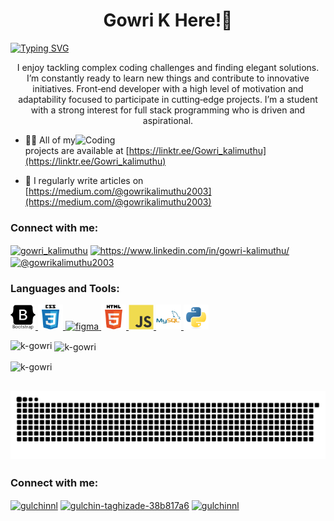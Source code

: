 <h1 align="center"> Gowri K Here!👋</h1>
<a href="https://git.io/typing-svg"><img src="https://readme-typing-svg.herokuapp.com?font=poppins&weight=900&size=25&pause=1000&color=BBA210&width=435&lines=I'm+Frontend+Developer" alt="Typing SVG" /></a>
<p align="center">I enjoy tackling complex coding challenges and finding elegant solutions. I’m constantly ready to learn new things and contribute to innovative initiatives. Front‐end developer with a high level of motivation and adaptability focused to participate in cutting‐edge projects. I’m a student with a strong interest for full stack programming who is driven and aspirational.</p>
<img align="right" alt="Coding" width="400" src="https://camo.githubusercontent.com/374987f773148e46b1851b9e3bc4bf71b182562dd002620ef3e4263cb3997130/68747470733a2f2f6d69726f2e6d656469756d2e636f6d2f6d61782f3837352f312a7164415731546a434e353768316c6275757a766368672e676966">



- 👨‍💻 All of my projects are available at [https://linktr.ee/Gowri_kalimuthu](https://linktr.ee/Gowri_kalimuthu)

- 📝 I regularly write articles on [https://medium.com/@gowrikalimuthu2003](https://medium.com/@gowrikalimuthu2003)

<h3 align="left">Connect with me:</h3>
<p align="left">
<a href="https://twitter.com/gowri_kalimuthu" target="blank"><img align="center" src="https://raw.githubusercontent.com/rahuldkjain/github-profile-readme-generator/master/src/images/icons/Social/twitter.svg" alt="gowri_kalimuthu" height="30" width="40" /></a>
<a href="https://linkedin.com/in/https://www.linkedin.com/in/gowri-kalimuthu/" target="blank"><img align="center" src="https://raw.githubusercontent.com/rahuldkjain/github-profile-readme-generator/master/src/images/icons/Social/linked-in-alt.svg" alt="https://www.linkedin.com/in/gowri-kalimuthu/" height="30" width="40" /></a>
<a href="https://medium.com/@gowrikalimuthu2003" target="blank"><img align="center" src="https://raw.githubusercontent.com/rahuldkjain/github-profile-readme-generator/master/src/images/icons/Social/medium.svg" alt="@gowrikalimuthu2003" height="30" width="40" /></a>
</p>

<h3 align="left">Languages and Tools:</h3>
<p align="left"> <a href="https://getbootstrap.com" target="_blank" rel="noreferrer"> <img src="https://raw.githubusercontent.com/devicons/devicon/master/icons/bootstrap/bootstrap-plain-wordmark.svg" alt="bootstrap" width="40" height="40"/> </a> <a href="https://www.w3schools.com/css/" target="_blank" rel="noreferrer"> <img src="https://raw.githubusercontent.com/devicons/devicon/master/icons/css3/css3-original-wordmark.svg" alt="css3" width="40" height="40"/> </a> <a href="https://www.figma.com/" target="_blank" rel="noreferrer"> <img src="https://www.vectorlogo.zone/logos/figma/figma-icon.svg" alt="figma" width="40" height="40"/> </a> <a href="https://www.w3.org/html/" target="_blank" rel="noreferrer"> <img src="https://raw.githubusercontent.com/devicons/devicon/master/icons/html5/html5-original-wordmark.svg" alt="html5" width="40" height="40"/> </a> <a href="https://developer.mozilla.org/en-US/docs/Web/JavaScript" target="_blank" rel="noreferrer"> <img src="https://raw.githubusercontent.com/devicons/devicon/master/icons/javascript/javascript-original.svg" alt="javascript" width="40" height="40"/> </a> <a href="https://www.mysql.com/" target="_blank" rel="noreferrer"> <img src="https://raw.githubusercontent.com/devicons/devicon/master/icons/mysql/mysql-original-wordmark.svg" alt="mysql" width="40" height="40"/> </a> <a href="https://www.python.org" target="_blank" rel="noreferrer"> <img src="https://raw.githubusercontent.com/devicons/devicon/master/icons/python/python-original.svg" alt="python" width="40" height="40"/> </a> </p>

<p><img align="left" src="https://github-readme-stats.vercel.app/api/top-langs?username=k-gowri&show_icons=true&locale=en&layout=compact" alt="k-gowri" /></p>

<p>&nbsp;<img align="center" src="https://github-readme-stats.vercel.app/api?username=k-gowri&show_icons=true&locale=en" alt="k-gowri" /></p>

<p><img align="center" src="https://github-readme-streak-stats.herokuapp.com/?user=k-gowri&" alt="k-gowri" /></p>

![snake gif](https://github.com/abdulayef1/abdulayef1/blob/output/github-contribution-grid-snake.svg)
---
<h3 align="left">Connect with me:</h3>
<p align="left">
<a href="https://twitter.com/gulchinnl" target="blank"><img align="center" src="https://raw.githubusercontent.com/rahuldkjain/github-profile-readme-generator/master/src/images/icons/Social/twitter.svg" alt="gulchinnl" height="30" width="40" /></a>
<a href="https://www.linkedin.com/in/gulchin-taghizade-38b8171a6" target="blank"><img align="center" src="https://raw.githubusercontent.com/rahuldkjain/github-profile-readme-generator/master/src/images/icons/Social/linked-in-alt.svg" alt="gulchin-taghizade-38b817a6" height="30" width="40" /></a>
<a href="https://instagram.com/gulchinnl" target="blank"><img align="center" src="https://raw.githubusercontent.com/rahuldkjain/github-profile-readme-generator/master/src/images/icons/Social/instagram.svg" alt="gulchinnl" height="30" width="40" /></a>
</p>
